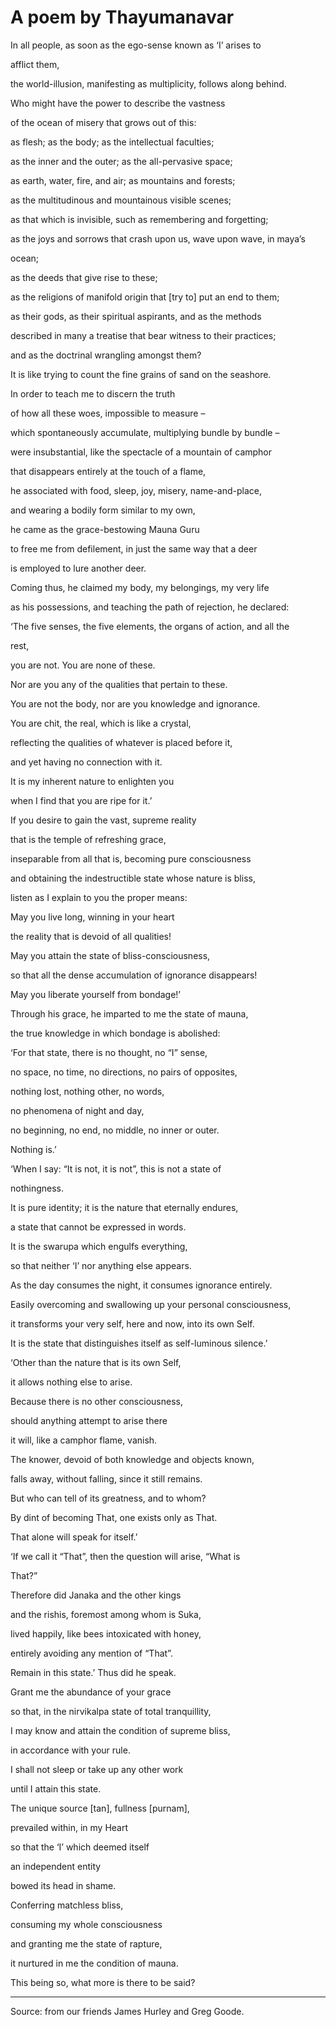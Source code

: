 # A poem by Thayumanavar

In all people, as soon as the ego-sense known as ‘I’ arises to

afflict them,

the world-illusion, manifesting as multiplicity, follows along behind.

Who might have the power to describe the vastness

of the ocean of misery that grows out of this:

as flesh; as the body; as the intellectual faculties;

as the inner and the outer; as the all-pervasive space;

as earth, water, fire, and air; as mountains and forests;

as the multitudinous and mountainous visible scenes;

as that which is invisible, such as remembering and forgetting;

as the joys and sorrows that crash upon us, wave upon wave, in maya’s

ocean;

as the deeds that give rise to these;

as the religions of manifold origin that [try to] put an end to them;

as their gods, as their spiritual aspirants, and as the methods

described in many a treatise that bear witness to their practices;

and as the doctrinal wrangling amongst them?

It is like trying to count the fine grains of sand on the seashore.

In order to teach me to discern the truth

of how all these woes, impossible to measure –

which spontaneously accumulate, multiplying bundle by bundle –

were insubstantial, like the spectacle of a mountain of camphor

that disappears entirely at the touch of a flame,

he associated with food, sleep, joy, misery, name-and-place,

and wearing a bodily form similar to my own,

he came as the grace-bestowing Mauna Guru

to free me from defilement, in just the same way that a deer

is employed to lure another deer.

Coming thus, he claimed my body, my belongings, my very life

as his possessions, and teaching the path of rejection, he declared:

‘The five senses, the five elements, the organs of action, and all the

rest,

you are not. You are none of these.

Nor are you any of the qualities that pertain to these.

You are not the body, nor are you knowledge and ignorance.

You are chit, the real, which is like a crystal,

reflecting the qualities of whatever is placed before it,

and yet having no connection with it.

It is my inherent nature to enlighten you

when I find that you are ripe for it.’

If you desire to gain the vast, supreme reality

that is the temple of refreshing grace,

inseparable from all that is, becoming pure consciousness

and obtaining the indestructible state whose nature is bliss,

listen as I explain to you the proper means:

May you live long, winning in your heart

the reality that is devoid of all qualities!

May you attain the state of bliss-consciousness,

so that all the dense accumulation of ignorance disappears!

May you liberate yourself from bondage!’

Through his grace, he imparted to me the state of mauna,

the true knowledge in which bondage is abolished:

‘For that state, there is no thought, no “I” sense,

no space, no time, no directions, no pairs of opposites,

nothing lost, nothing other, no words,

no phenomena of night and day,

no beginning, no end, no middle, no inner or outer.

Nothing is.’

‘When I say: “It is not, it is not”, this is not a state of

nothingness.

It is pure identity; it is the nature that eternally endures,

a state that cannot be expressed in words.

It is the swarupa which engulfs everything,

so that neither ‘I’ nor anything else appears.

As the day consumes the night, it consumes ignorance entirely.

Easily overcoming and swallowing up your personal consciousness,

it transforms your very self, here and now, into its own Self.

It is the state that distinguishes itself as self-luminous silence.’

‘Other than the nature that is its own Self,

it allows nothing else to arise.

Because there is no other consciousness,

should anything attempt to arise there

it will, like a camphor flame, vanish.

The knower, devoid of both knowledge and objects known,

falls away, without falling, since it still remains.

But who can tell of its greatness, and to whom?

By dint of becoming That, one exists only as That.

That alone will speak for itself.’

‘If we call it “That”, then the question will arise, “What is

That?”

Therefore did Janaka and the other kings

and the rishis, foremost among whom is Suka,

lived happily, like bees intoxicated with honey,

entirely avoiding any mention of “That”.

Remain in this state.’ Thus did he speak.

Grant me the abundance of your grace

so that, in the nirvikalpa state of total tranquillity,

I may know and attain the condition of supreme bliss,

in accordance with your rule.

I shall not sleep or take up any other work

until I attain this state.

The unique source [tan], fullness [purnam],

prevailed within, in my Heart

so that the ‘I’ which deemed itself

an independent entity

bowed its head in shame.

Conferring matchless bliss,

consuming my whole consciousness

and granting me the state of rapture,

it nurtured in me the condition of mauna.

This being so, what more is there to be said?

* * *

Source: from our friends James Hurley and Greg Goode.